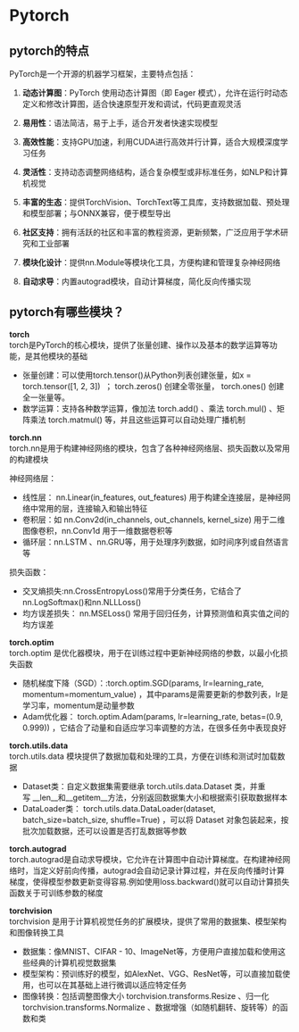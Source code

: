 # Pytorch

## pytorch的特点

PyTorch是一个开源的机器学习框架，主要特点包括：

1. **动态计算图**：PyTorch 使用动态计算图（即 Eager 模式），允许在运行时动态定义和修改计算图，适合快速原型开发和调试，代码更直观灵活

2. **易用性**：语法简洁，易于上手，适合开发者快速实现模型

3. **高效性能**：支持GPU加速，利用CUDA进行高效并行计算，适合大规模深度学习任务

4. **灵活性**：支持动态调整网络结构，适合复杂模型或非标准任务，如NLP和计算机视觉

5. **丰富的生态**：提供TorchVision、TorchText等工具库，支持数据加载、预处理和模型部署；与ONNX兼容，便于模型导出

6. **社区支持**：拥有活跃的社区和丰富的教程资源，更新频繁，广泛应用于学术研究和工业部署

7. **模块化设计**：提供nn.Module等模块化工具，方便构建和管理复杂神经网络

8. **自动求导**：内置autograd模块，自动计算梯度，简化反向传播实现

## pytorch有哪些模块？

**torch**  
torch是PyTorch的核心模块，提供了张量创建、操作以及基本的数学运算等功能，是其他模块的基础

- 张量创建：可以使用torch.tensor()从Python列表创建张量，如x = torch.tensor([1, 2, 3])  ； torch.zeros() 创建全零张量， torch.ones() 创建全一张量等。
- 数学运算：支持各种数学运算，像加法 torch.add() 、乘法 torch.mul() 、矩阵乘法 torch.matmul() 等，并且这些运算可以自动处理广播机制

**torch.nn**  
torch.nn是用于构建神经网络的模块，包含了各种神经网络层、损失函数以及常用的构建模块

神经网络层：

- 线性层： nn.Linear(in_features, out_features) 用于构建全连接层，是神经网络中常用的层，连接输入和输出特征
- 卷积层：如 nn.Conv2d(in_channels, out_channels, kernel_size) 用于二维图像卷积，nn.Conv1d 用于一维数据卷积等
- 循环层：nn.LSTM 、nn.GRU等，用于处理序列数据，如时间序列或自然语言等

损失函数：

- 交叉熵损失:nn.CrossEntropyLoss()常用于分类任务，它结合了nn.LogSoftmax()和nn.NLLLoss()
- 均方误差损失： nn.MSELoss() 常用于回归任务，计算预测值和真实值之间的均方误差

**torch.optim**  
torch.optim 是优化器模块，用于在训练过程中更新神经网络的参数，以最小化损失函数  

- 随机梯度下降（SGD）：:torch.optim.SGD(params, lr=learning_rate, momentum=momentum_value) ，其中params是需要更新的参数列表，lr是学习率，momentum是动量参数
- Adam优化器： torch.optim.Adam(params, lr=learning_rate, betas=(0.9, 0.999)) ，它结合了动量和自适应学习率调整的方法，在很多任务中表现良好

**torch.utils.data**  
torch.utils.data 模块提供了数据加载和处理的工具，方便在训练和测试时加载数据

- Dataset类：自定义数据集需要继承 torch.utils.data.Dataset 类，并重写 __len__和__getitem__方法，分别返回数据集大小和根据索引获取数据样本
- DataLoader类： torch.utils.data.DataLoader(dataset, batch_size=batch_size, shuffle=True) ，可以将 Dataset 对象包装起来，按批次加载数据，还可以设置是否打乱数据等参数

**torch.autograd**  
torch.autograd是自动求导模块，它允许在计算图中自动计算梯度。在构建神经网络时，当定义好前向传播，autograd会自动记录计算过程，并在反向传播时计算梯度，使得模型参数更新变得容易.例如使用loss.backward()就可以自动计算损失函数关于可训练参数的梯度

**torchvision**  
torchvision 是用于计算机视觉任务的扩展模块，提供了常用的数据集、模型架构和图像转换工具

- 数据集：像MNIST、CIFAR - 10、ImageNet等，方便用户直接加载和使用这些经典的计算机视觉数据集
- 模型架构：预训练好的模型，如AlexNet、VGG、ResNet等，可以直接加载使用，也可以在其基础上进行微调以适应特定任务
- 图像转换：包括调整图像大小 torchvision.transforms.Resize 、归一化torchvision.transforms.Normalize 、数据增强（如随机翻转、旋转等）的函数和类
